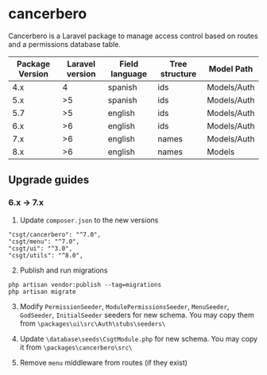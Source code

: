 # cancerbero

Cancerbero is a Laravel package to manage access control based on routes and a permissions database table.

| Package Version | Laravel version | Field language | Tree structure | Model Path  |
| --------------- | --------------- | -------------- | -------------- | ----------- |
| 4.x             | 4               | spanish        | ids            | Models/Auth |
| 5.x             | >5              | spanish        | ids            | Models/Auth |
| 5.7             | >5              | english        | ids            | Models/Auth |
| 6.x             | >6              | english        | ids            | Models/Auth |
| 7.x             | >6              | english        | names          | Models/Auth |
| 8.x             | >6              | english        | names          | Models      |

## Upgrade guides

### 6.x -> 7.x

1. Update `composer.json` to the new versions

```
"csgt/cancerbero": "^7.0",
"csgt/menu": "^7.0",
"csgt/ui": "^3.0",
"csgt/utils": "^8.0",
```

2. Publish and run migrations

```
php artisan vendor:publish --tag=migrations
php artisan migrate
```

3. Modify `PermissionSeeder`, `ModulePermissionsSeeder`, `MenuSeeder`, `GodSeeder`, `InitialSeeder` seeders for new schema. You may copy them from
   `\packages\ui\src\Auth\stubs\seeders\`

4. Update `\database\seeds\CsgtModule.php` for new schema. You may copy it from
   `\packages\cancerbero\src\`

5. Remove `menu` middleware from routes (if they exist)
